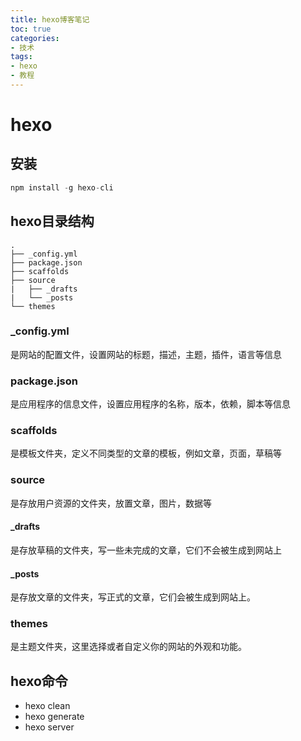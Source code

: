 ```yaml
---
title: hexo博客笔记
toc: true
categories:
- 技术
tags:
- hexo
- 教程
---
```


# hexo
## 安装
```javascript
npm install -g hexo-cli
```
## hexo目录结构
```
.
├── _config.yml
├── package.json
├── scaffolds
├── source
|   ├── _drafts
|   └── _posts
└── themes
```
### _config.yml 
是网站的配置文件，设置网站的标题，描述，主题，插件，语言等信息
  
### package.json 
是应用程序的信息文件，设置应用程序的名称，版本，依赖，脚本等信息

### scaffolds 
是模板文件夹，定义不同类型的文章的模板，例如文章，页面，草稿等

### source 
是存放用户资源的文件夹，放置文章，图片，数据等
#### _drafts 
是存放草稿的文件夹，写一些未完成的文章，它们不会被生成到网站上
#### _posts 
是存放文章的文件夹，写正式的文章，它们会被生成到网站上。

### themes 
是主题文件夹，这里选择或者自定义你的网站的外观和功能。


## hexo命令
* hexo clean
* hexo generate
* hexo server